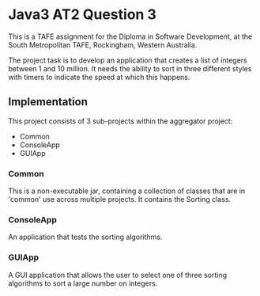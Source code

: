 
# Java3 AT2 Question 3
This is a TAFE assignment for the Diploma in Software Development, at the South Metropolitan TAFE,
Rockingham, Western Australia.

The project task is to develop an application that creates a list of integers between 1 and 10 million.
It needs the ability to sort in three different styles with timers to indicate the speed at which this 
happens.

## Implementation
This project consists of 3 sub-projects within the aggregator project:

- Common
- ConsoleApp
- GUIApp

### Common
This is a non-executable jar, containing a collection of classes that are in 'common' use across 
multiple projects.  It contains the Sorting class.

### ConsoleApp
An application that tests the sorting algorithms.

### GUIApp
A GUI application that allows the user to select one of three sorting algorithms to sort a large 
number on integers.
